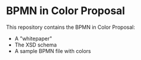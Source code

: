 BPMN in Color Proposal
=================================

This repository contains the BPMN in Color Proposal:

- A "whitepaper"
- The XSD schema
- A sample BPMN file with colors